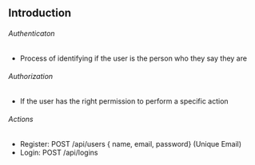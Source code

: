 ## Introduction

###### Authenticaton
- Process of identifying if the user is the person who they say they are

###### Authorization
- If the user has the right permission to perform a specific action

###### Actions
- Register: POST /api/users { name, email, password} (Unique Email)
- Login: POST /api/logins